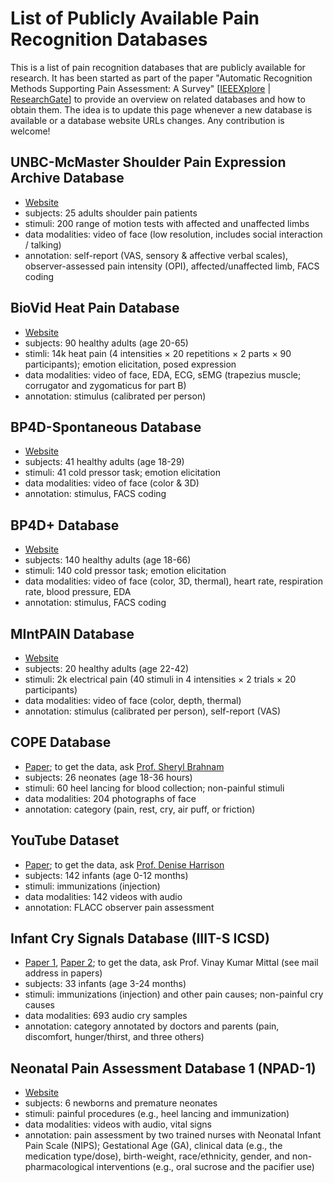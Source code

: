 # List of Publicly Available Pain Recognition Databases
This is a list of pain recognition databases that are publicly available for research.
It has been started as part of the paper "Automatic Recognition Methods Supporting Pain Assessment: A Survey" \[[IEEEXplore](https://www.doi.org/10.1109/TAFFC.2019.2946774) | [ResearchGate](https://www.researchgate.net/publication/336447252)\] to provide an overview on related databases and how to obtain them.
The idea is to update this page whenever a new database is available or a database website URLs changes.
Any contribution is welcome!

## UNBC-McMaster Shoulder Pain Expression Archive Database
- [Website](http://www.pitt.edu/~emotion/um-spread.htm)
- subjects: 25 adults shoulder pain patients
- stimuli: 200 range of motion tests with affected and unaffected limbs
- data modalities: video of face (low resolution, includes social interaction / talking)
- annotation: self-report (VAS, sensory & affective verbal scales), observer-assessed pain intensity (OPI), affected/unaffected limb, FACS coding

## BioVid Heat Pain Database
- [Website](http://www.iikt.ovgu.de/BioVid.html)
- subjects: 90 healthy adults (age 20-65)
- stimli: 14k heat pain (4 intensities × 20 repetitions × 2 parts × 90 participants); emotion elicitation, posed expression
- data modalities: video of face, EDA, ECG, sEMG (trapezius muscle; corrugator and zygomaticus for part B)
- annotation: stimulus (calibrated per person)

## BP4D-Spontaneous Database
- [Website](http://www.cs.binghamton.edu/~lijun/Research/3DFE/3DFE_Analysis.html)
- subjects: 41 healthy adults (age 18-29)
- stimuli: 41  cold  pressor  task;  emotion  elicitation
- data modalities: video of face (color & 3D)
- annotation: stimulus, FACS coding

## BP4D+ Database
- [Website](http://www.cs.binghamton.edu/~lijun/Research/3DFE/3DFE_Analysis.html)
- subjects: 140 healthy adults (age 18-66)
- stimuli: 140 cold pressor task; emotion elicitation
- data modalities: video of face (color, 3D, thermal), heart rate, respiration rate, blood pressure, EDA
- annotation: stimulus, FACS coding

## MIntPAIN Database
- [Website](http://www.vap.aau.dk/mintpain-database/)
- subjects: 20 healthy adults (age 22-42)
- stimuli: 2k electrical pain (40 stimuli in 4 intensities × 2 trials × 20 participants)
- data modalities: video of face (color, depth, thermal)
- annotation: stimulus (calibrated per person), self-report (VAS)

## COPE Database
- [Paper](http://www.brahnam.info/papers/EN2031.pdf); to get the data, ask [Prof. Sheryl Brahnam](http://www.brahnam.info/)
- subjects: 26 neonates (age 18-36 hours)
- stimuli: 60 heel lancing for blood collection; non-painful stimuli
- data modalities: 204 photographs of face
- annotation: category (pain, rest, cry, air puff, or friction)

## YouTube Dataset
- [Paper](https://www.ncbi.nlm.nih.gov/pmc/articles/PMC4049389/); to get the data, ask [Prof. Denise Harrison](https://health.uottawa.ca/people/harrison-denise)
- subjects: 142 infants (age 0-12 months)
- stimuli: immunizations (injection)
- data modalities: 142 videos with audio
- annotation: FLACC observer pain assessment

## Infant Cry Signals Database (IIIT-S ICSD)
- [Paper 1](https://www.isca-speech.org/archive/SLPAT_2016/pdfs/7.pdf), [Paper 2](http://ltrc.iiit.ac.in/icon2016/proceedings/icon2015/pdf/W15-5917.pdf); to get the data, ask Prof. Vinay Kumar Mittal (see mail address in papers)
- subjects: 33 infants (age 3-24 months)
- stimuli: immunizations (injection) and other pain causes; non-painful cry causes
- data modalities: 693 audio cry samples
- annotation: category annotated by doctors and parents (pain, discomfort, hunger/thirst, and three others)

## Neonatal Pain Assessment Database 1 (NPAD-1)
- [Website](http://rpal.cse.usf.edu/project_neonatal_pain/dataset.html)
- subjects: 6 newborns and premature neonates
- stimuli: painful procedures (e.g., heel lancing and immunization)
- data modalities: videos with audio, vital signs
- annotation: pain assessment by two trained nurses with Neonatal Infant Pain Scale (NIPS); Gestational Age (GA), clinical data (e.g., the medication type/dose), birth-weight, race/ethnicity, gender, and non-pharmacological interventions (e.g., oral sucrose and the pacifier use)
